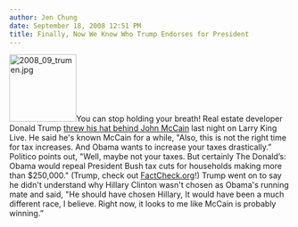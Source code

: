 ```yaml
---
author: Jen Chung
date: September 18, 2008 12:51 PM
title: Finally, Now We Know Who Trump Endorses for President
---
```


<p><img alt="2008_09_trumen.jpg" src="https://web.archive.org/web/20111117115929im_/http://gothamist.com/attachments/jen/2008_09_trumen.jpg" width="120" height="121" class="right">You can stop holding your breath!  Real estate developer Donald Trump <a href="https://web.archive.org/web/20111117115929/http://www.politico.com/news/stories/0908/13558.html">threw his hat behind John McCain</a> last night on Larry King Live.  He said he&apos;s known McCain for a while, &quot;Also, this is not the right time for tax increases. And Obama wants to increase your taxes drastically.&#x201D;  Politico points out, &quot;Well, maybe not your taxes. But certainly The Donald&#x2019;s: Obama would repeal President Bush tax cuts for households making more than $250,000.&quot;  (Trump, check out <a href="https://web.archive.org/web/20111117115929/http://www.factcheck.org/askfactcheck/would_obama_tax_my_profits_if_i.html">FactCheck.org</a>!) Trump went on to say he didn&apos;t understand why Hillary Clinton wasn&apos;t chosen as Obama&apos;s running mate and said, &quot;He should have chosen Hillary, It would have been a much different race, I believe. Right now, it looks to me like McCain is probably winning.&#x201D;</p>